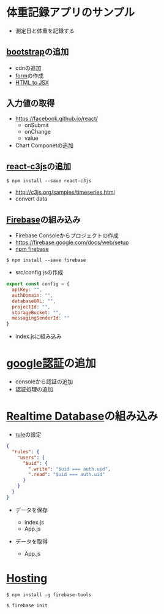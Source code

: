 # 体重記録アプリのサンプル
- 測定日と体重を記録する

## [bootstrap](https://v4-alpha.getbootstrap.com/)の追加

- cdnの追加
- [form](https://v4-alpha.getbootstrap.com/components/forms/)の作成
- [HTML to JSX](http://magic.reactjs.net/htmltojsx.htm)

## 入力値の取得

- https://facebook.github.io/react/
  - onSubmit
  - onChange
  - value
- Chart Componetの追加

## [react-c3js](https://www.npmjs.com/package/react-c3js)の追加

```
$ npm install --save react-c3js
```
- http://c3js.org/samples/timeseries.html
- convert data

## [Firebase](https://firebase.google.com/)の組み込み

- Firebase Consoleからプロジェクトの作成
- https://firebase.google.com/docs/web/setup
- [npm firebase](https://www.npmjs.com/package/firebase)

```
$ npm install --save firebase
```
- src/config.jsの作成
```js
export const config = {
  apiKey: "",
  authDomain: "",
  databaseURL: "",
  projectId: "",
  storageBucket: "",
  messagingSenderId: ""
}
```
- index.jsに組み込み

# [google認証](https://firebase.google.com/docs/auth/web/google-signin)の追加

- consoleから認証の追加
- 認証処理の追加
# [Realtime Database](https://firebase.google.com/docs/database/web/start)の組み込み
- [rule](https://firebase.google.com/docs/database/security/)の設定

```json
{
  "rules": {
    "users": {
      "$uid": {
        ".write": "$uid === auth.uid",
        ".read": "$uid === auth.uid"
      }
    }
  }
}
```

- データを保存
  - index.js
  - App.js

- データを取得
  - App.js

# [Hosting](https://firebase.google.com/docs/hosting/)
```
$ npm install -g firebase-tools
```

```
$ firebase init
```


